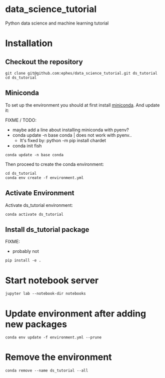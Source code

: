 # data_science_tutorial
Python data science and machine learning tutorial

# Installation

## Checkout the repository

```shell
git clone git@github.com:ephes/data_science_tutorial.git ds_tutorial
cd ds_tutorial
```

## Miniconda

To set up the environment you should at first install
[miniconda](https://conda.io/miniconda.html). And update it:

FIXME / TODO:
* maybe add a line about installing miniconda with pyenv?
* conda update -n base conda | does not work with pyenv..
  * It's fixed by: python -m pip install chardet
* conda init fish

```shell
conda update -n base conda
```

Then proceed to create the conda environment:

```shell
cd ds_tutorial
conda env create -f environment.yml
```

## Activate Environment

Activate ds_tutorial environment:
```shell
conda activate ds_tutorial
```

## Install ds_tutorial package

FIXME:
* probably not

```
pip install -e .
```

# Start notebook server

```shell
jupyter lab --notebook-dir notebooks
```

# Update environment after adding new packages

```shell
conda env update -f environment.yml --prune
```

# Remove the environment

```shell
conda remove --name ds_tutorial --all
```